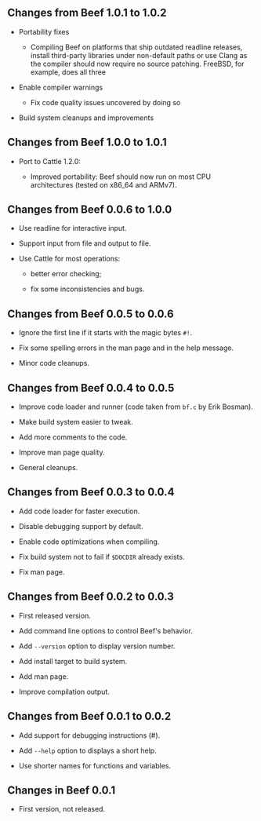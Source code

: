Changes from Beef 1.0.1 to 1.0.2
--------------------------------

  * Portability fixes

    - Compiling Beef on platforms that ship outdated readline
      releases, install third-party libraries under non-default
      paths or use Clang as the compiler should now require no
      source patching. FreeBSD, for example, does all three

  * Enable compiler warnings

    - Fix code quality issues uncovered by doing so

  * Build system cleanups and improvements


Changes from Beef 1.0.0 to 1.0.1
--------------------------------

  * Port to Cattle 1.2.0:

    - Improved portability: Beef should now run on most CPU
      architectures (tested on x86_64 and ARMv7).


Changes from Beef 0.0.6 to 1.0.0
--------------------------------

  * Use readline for interactive input.

  * Support input from file and output to file.

  * Use Cattle for most operations:

    - better error checking;

    - fix some inconsistencies and bugs.


Changes from Beef 0.0.5 to 0.0.6
--------------------------------

  * Ignore the first line if it starts with the magic bytes `#!`.

  * Fix some spelling errors in the man page and in the help message.

  * Minor code cleanups.


Changes from Beef 0.0.4 to 0.0.5
--------------------------------

  * Improve code loader and runner (code taken from `bf.c` by Erik Bosman).

  * Make build system easier to tweak.

  * Add more comments to the code.

  * Improve man page quality.

  * General cleanups.


Changes from Beef 0.0.3 to 0.0.4
--------------------------------

  * Add code loader for faster execution.

  * Disable debugging support by default.

  * Enable code optimizations when compiling.

  * Fix build system not to fail if `$DOCDIR` already exists.

  * Fix man page.


Changes from Beef 0.0.2 to 0.0.3
--------------------------------

  * First released version.

  * Add command line options to control Beef's behavior.

  * Add `--version` option to display version number.

  * Add install target to build system.

  * Add man page.

  * Improve compilation output.


Changes from Beef 0.0.1 to 0.0.2
--------------------------------

  * Add support for debugging instructions (#).

  * Add `--help` option to displays a short help.

  * Use shorter names for functions and variables.


Changes in Beef 0.0.1
---------------------

  * First version, not released.

